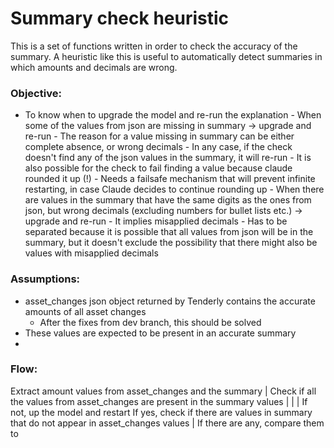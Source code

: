 # Summary check heuristic

This is a set of functions written in order to check the accuracy of the summary. 
A heuristic like this is useful to automatically detect summaries in which amounts and decimals are wrong.

### Objective:
- To know when to upgrade the model and re-run the explanation
        - When some of the values from json are missing in summary -> upgrade and re-run
            - The reason for a value missing in summary can be either complete absence, or wrong decimals
            - In any case, if the check doesn't find any of the json values in the summary, it will re-run
            - It is also possible for the check to fail finding a value because claude rounded it up (!)
                - Needs a failsafe mechanism that will prevent infinite restarting, in case Claude decides to continue rounding up
        - When there are values in the summary that have the same digits as the ones from json, 
          but wrong decimals (excluding numbers for bullet lists etc.) -> upgrade and re-run
            - It implies misapplied decimals
            - Has to be separated because it is possible that all values from json will be in the summary,
              but it doesn't exclude the possibility that there might also be values with misapplied decimals
  
### Assumptions:
- asset_changes json object returned by Tenderly contains the accurate amounts of all asset changes
    - After the fixes from dev branch, this should be solved
- These values are expected to be present in an accurate summary
- 
### Flow:
Extract amount values from asset_changes and the summary
            |
Check if all the values from asset_changes are present in the summary values
    |                                              |
    |                                           If not, up the model and restart
If yes, check if there are values in summary
that do not appear in asset_changes values
    |
If there are any, compare them to
